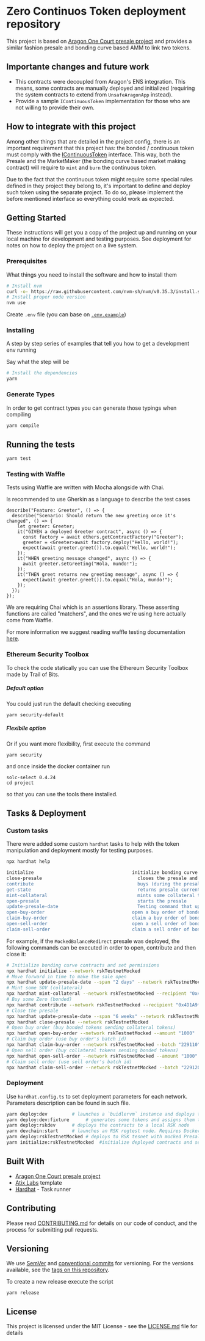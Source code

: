 # Zero Continuos Token deployment repository

This project is based on [Aragon One Court presale project](https://github.com/aragonone/court-presale) and provides a similar fashion presale and bonding curve based AMM to link two tokens.

## Importante changes and future work

- This contracts were decoupled from Aragon's ENS integration. This means, some contracts are manually deployed and initialized (requiring the system contracts to extend from `UnsafeAragonApp` instead).
- Provide a sample `IContinuousToken` implementation for those who are not willing to provide their own.

## How to integrate with this project

Among other things that are detailed in the project config, there is an important requirement that this project has: the bonded / continuous token must comply with the [IContinuousToken](./contracts/IContinuousToken.sol) interface. This way, both the Presale and the MarketMaker (the bonding curve based market making contract) will require to `mint` and `burn` the continuous token.

Due to the fact that the continuous token might require some special rules defined in they project they belong to, it's important to define and deploy such token using the separate project. To do so, please implement the before mentioned interface so everything could work as expected.

## Getting Started

These instructions will get you a copy of the project up and running on your local machine for development and testing purposes. See deployment for notes on how to deploy the project on a live system.

### Prerequisites

What things you need to install the software and how to install them

```bash
# Install nvm
curl -o- https://raw.githubusercontent.com/nvm-sh/nvm/v0.35.3/install.sh | bash
# Install proper node version
nvm use
```

Create `.env` file (you can base on [`.env.example`](./.env.example))

### Installing

A step by step series of examples that tell you how to get a development env running

Say what the step will be

```bash
# Install the dependencies
yarn
```

### Generate Types

In order to get contract types you can generate those typings when compiling

```bash
yarn compile
```

## Running the tests

```bash
yarn test
```

### Testing with Waffle

Tests using Waffle are written with Mocha alongside with Chai. 

Is recommended to use Gherkin as a language to describe the test cases

```
describe("Feature: Greeter", () => {
  describe("Scenario: Should return the new greeting once it's changed", () => {
    let greeter: Greeter;
    it("GIVEN a deployed Greeter contract", async () => {
      const factory = await ethers.getContractFactory("Greeter");
      greeter = <Greeter>await factory.deploy("Hello, world!");
      expect(await greeter.greet()).to.equal("Hello, world!");
    });
    it("WHEN greeting message changed", async () => {
      await greeter.setGreeting("Hola, mundo!");
    });
    it("THEN greet returns new greeting message", async () => {
      expect(await greeter.greet()).to.equal("Hola, mundo!");
    });
  });
});
```

We are requiring Chai which is an assertions library. These asserting functions are called "matchers", and the ones we're using here actually come from Waffle.

For more information we suggest reading waffle testing documentation [here](https://hardhat.org/guides/waffle-testing.html#testing).

### Ethereum Security Toolbox

To check the code statically you can use the Ethereum Security Toolbox made by Trail of Bits.

##### Default option

You could just run the default checking executing

`yarn security-default`

##### Flexibile option

Or if you want more flexibility, first execute the command 

`yarn security`

and once inside the docker container run 

```
solc-select 0.4.24
cd project
```

so that you can use the tools there installed.

## Tasks & Deployment

### Custom tasks

There were added some custom `hardhat` tasks to help with the token manipulation and deployment mostly for testing purposes.

```bash
npx hardhat help

initialize                                    initialize bonding curve contracts and set permissions
close-presale                                	closes the presale and let's people to start trading
contribute                                   	buys (during the presale period) some bonded tokens and sends them to the recipient
get-state                                    	returns presale current state
mint-collateral                              	mints some collateral tokens (SOV) and sends them to the recipient address
open-presale                                 	starts the presale
update-presale-date                          	Testing command that updates the mocked presale date to a specific value so state can be changed
open-buy-order                                open a buy order of bonded tokens after presale period
claim-buy-order                               claim a buy order of bonded tokens
open-sell-order                               open a sell order of bonded tokens after presale period
claim-sell-order                              claim a sell order of bonded tokens
```

For example, if the `MockedBalanceRedirect` presale was deployed, the following commands can be executed in order to open, contribute and then close it:

```bash
# Initialize bonding curve contracts and set permissions
npx hardhat initialize --network rskTestnetMocked
# Move forward in time to make the sale open
npx hardhat update-presale-date --span "2 days" --network rskTestnetMocked
# Mint some SOV (collateral)
npx hardhat mint-collateral --network rskTestnetMocked --recipient "0x4D1A9fD1E1e67E83Ffe72Bdd769088d689993E4B" --amount "10000000000000000000000"
# Buy some Zero (bonded)
npx hardhat contribute --network rskTestnetMocked --recipient "0x4D1A9fD1E1e67E83Ffe72Bdd769088d689993E4B" --amount "10000000000000000000000"
# Close the presale
npx hardhat update-presale-date --span "6 weeks" --network rskTestnetMocked
npx hardhat close-presale --network rskTestnetMocked
# Open buy order (buy bonded tokens sending collateral tokens) 
npx hardhat open-buy-order --network rskTestnetMocked --amount "1000"
# Claim buy order (use buy order's batch id)
npx hardhat claim-buy-order --network rskTestnetMocked --batch "229110"
# Open sell order (buy collateral tokens sending bonded tokens) 
npx hardhat open-sell-order --network rskTestnetMocked --amount "1000"
# Claim sell order (use sell order's batch id)
npx hardhat claim-sell-order --network rskTestnetMocked --batch "229120"
```

### Deployment

Use `hardhat.config.ts` to set deployment parameters for each network. Parameters description can be found in such file.

```bash
yarn deploy:dev         # launches a `buidlervm` instance and deploys the contracts    
yarn deploy:dev:fixture      # generates some tokens and assigns them to some hardcoded accounts for testing purposes
yarn deploy:rskdev      # deploys the contracts to a local RSK node
yarn devchain:start     # launches an RSK regtest node. Requires Docker to be installed.
yarn deploy:rskTestnetMocked # deploys to RSK tesnet with mocked Presale Contract so the state can be tweaked
yarn initialize:rskTestnetMocked  #initialize deployed contracts and set permissions
```

## Built With

* [Aragon One Court presale project](https://github.com/aragonone/court-presale)
* [Atix Labs](https://atixlabs.com) template
* [Hardhat](https://hardhat.org/) - Task runner

## Contributing

Please read [CONTRIBUTING.md](./CONTRIBUTING.md) for details on our code of conduct, and the process for submitting pull requests.

## Versioning

We use [SemVer](http://semver.org/) and [conventional commits](https://www.conventionalcommits.org/en/v1.0.0/) for versioning. For the versions available, see the [tags on this repository](https://github.com/swamp-thing-sovryn/zero-continuous-token-presale/tags).

To create a new release execute the script

`yarn release`

## License

This project is licensed under the MIT License - see the [LICENSE.md](https://github.com/IQAndreas/markdown-licenses) file for details
